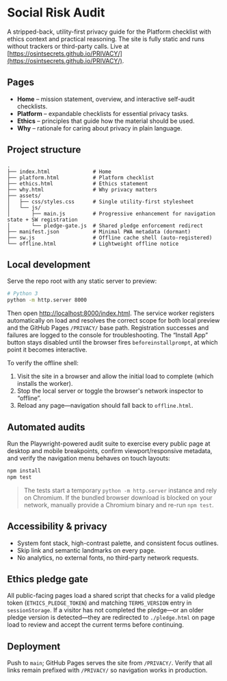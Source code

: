 # Social Risk Audit

A stripped-back, utility-first privacy guide for the Platform checklist with ethics context and practical reasoning. The site is fully static and runs without trackers or third-party calls. Live at [https://osintsecrets.github.io/PRIVACY/](https://osintsecrets.github.io/PRIVACY/).

## Pages

- **Home** – mission statement, overview, and interactive self-audit checklists.
- **Platform** – expandable checklists for essential privacy tasks.
- **Ethics** – principles that guide how the material should be used.
- **Why** – rationale for caring about privacy in plain language.

## Project structure

```
.
├── index.html              # Home
├── platform.html           # Platform checklist
├── ethics.html             # Ethics statement
├── why.html                # Why privacy matters
├── assets/
│   ├── css/styles.css      # Single utility-first stylesheet
│   └── js/
│       ├── main.js         # Progressive enhancement for navigation state + SW registration
│       └── pledge-gate.js  # Shared pledge enforcement redirect
├── manifest.json           # Minimal PWA metadata (dormant)
├── sw.js                   # Offline cache shell (auto-registered)
└── offline.html            # Lightweight offline notice
```

## Local development

Serve the repo root with any static server to preview:

```bash
# Python 3
python -m http.server 8000
```

Then open [http://localhost:8000/index.html](http://localhost:8000/index.html). The service worker registers automatically on load and
resolves the correct scope for both local preview and the GitHub Pages `/PRIVACY/` base path. Registration successes and failures are
logged to the console for troubleshooting. The “Install App” button stays disabled until the browser fires `beforeinstallprompt`, at which
point it becomes interactive.

To verify the offline shell:

1. Visit the site in a browser and allow the initial load to complete (which installs the worker).
2. Stop the local server or toggle the browser's network inspector to “offline”.
3. Reload any page—navigation should fall back to `offline.html`.

## Automated audits

Run the Playwright-powered audit suite to exercise every public page at desktop and mobile breakpoints, confirm viewport/responsive metadata, and verify the navigation menu behaves on touch layouts:

```bash
npm install
npm test
```

> The tests start a temporary `python -m http.server` instance and rely on Chromium. If the bundled browser download is blocked on your network, manually provide a Chromium binary and re-run `npm test`.

## Accessibility & privacy

- System font stack, high-contrast palette, and consistent focus outlines.
- Skip link and semantic landmarks on every page.
- No analytics, no external fonts, no third-party network requests.

## Ethics pledge gate

All public-facing pages load a shared script that checks for a valid pledge token (`ETHICS_PLEDGE_TOKEN`) and matching `TERMS_VERSION` entry in `sessionStorage`. If a visitor has not completed the pledge—or an older pledge version is detected—they are redirected to `./pledge.html` on page load to review and accept the current terms before continuing.

## Deployment

Push to `main`; GitHub Pages serves the site from `/PRIVACY/`. Verify that all links remain prefixed with `/PRIVACY/` so navigation works in production.

